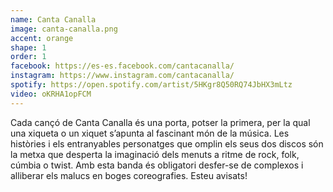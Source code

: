 ```yaml
---
name: Canta Canalla
image: canta-canalla.png
accent: orange
shape: 1
order: 1
facebook: https://es-es.facebook.com/cantacanalla/
instagram: https://www.instagram.com/cantacanalla/
spotify: https://open.spotify.com/artist/5HKgr8Q50RQ74JbHX3mLtz
video: oKRHA1opFCM
---
```


Cada cançó de Canta Canalla és una porta, potser la primera, per la qual una xiqueta o un xiquet s’apunta al fascinant món de la música. Les històries i els entranyables personatges que omplin els seus dos discos són la metxa que desperta la imaginació dels menuts a ritme de rock, folk, cúmbia o twist. Amb esta banda és obligatori desfer-se de complexos i alliberar els malucs en boges coreografies. Esteu avisats!
